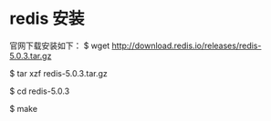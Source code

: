# redis 安装

官网下载安装如下：
$ wget http://download.redis.io/releases/redis-5.0.3.tar.gz

$ tar xzf redis-5.0.3.tar.gz

$ cd redis-5.0.3

$ make
